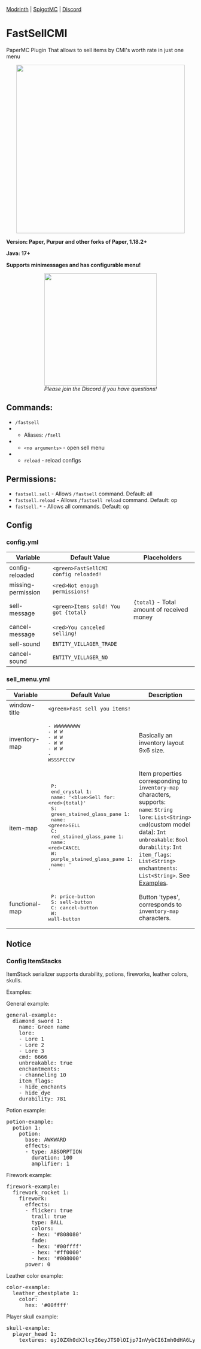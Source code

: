 [Modrinth](https://modrinth.com/plugin/fastsellcmi)
|
[SpigotMC](https://www.spigotmc.org/resources/fastsellcmi.108261/)
|
[Discord](https://discord.gg/nJr7vPjzNy)

# FastSellCMI
PaperMC Plugin That allows to sell items by CMI's worth rate in just one menu 
<p align="center">
    <img src="https://github.com/Anime-pdf/FastSellCMI/assets/55580385/2b8d47b1-4490-46d3-a200-b6de92775a7f" width="450">
</p>

**Version: Paper, Purpur and other forks of Paper, 1.18.2+**

**Java: 17+**

**Supports minimessages and has configurable menu!**

<p align="center">
    <a href="https://discord.gg/nJr7vPjzNy">
        <img src="https://i.imgur.com/JgDt1Fl.png" width="300">
    </a>
    <br/>
    <i>Please join the Discord if you have questions!</i>
</p>

## Commands:
* `/fastsell`
* * Aliases: `/fsell`
* * `<no arguments>` - open sell menu
* * `reload` - reload configs

## Permissions:
* `fastsell.sell` - Allows `/fastsell` command. Default: all
* `fastsell.reload` - Allows `/fastsell reload` command. Default: op
* `fastsell.*` - Allows all commands. Default: op

## Config

### config.yml

| Variable           | Default Value                         | Placeholders                             |
|--------------------|---------------------------------------|------------------------------------------|
| config-reloaded    | `<green>FastSellCMI config reloaded!` |                                          |
| missing-permission | `<red>Not enough permissions!`        |                                          |
| sell-message       | `<green>Items sold! You got {total}`  | `{total}` - Total amount of received money |
| cancel-message     | `<red>You canceled selling!`          |                                          |
| sell-sound         | `ENTITY_VILLAGER_TRADE`               |                                          |
| cancel-sound       | `ENTITY_VILLAGER_NO`                  |                                          |

### sell_menu.yml

| Variable       | Default Value                                                                                                                                                                                                                                                                                    | Description                                                                                                                                                                                                                                                                                                         |
|----------------|--------------------------------------------------------------------------------------------------------------------------------------------------------------------------------------------------------------------------------------------------------------------------------------------------|---------------------------------------------------------------------------------------------------------------------------------------------------------------------------------------------------------------------------------------------------------------------------------------------------------------------|
| window-title   | `<green>Fast sell you items!`                                                                                                                                                                                                                                                                    |                                                                                                                                                                                                                                                                                                                     |
| inventory-map  | <pre>- WWWWWWWWW<br>- W       W<br>- W       W<br>- W       W<br>- W       W<br>- WSSSPCCCW</pre>                                                                                                                                                                                                | Basically an inventory layout 9x6 size.                                                                                                                                                                                                                                                                             |
| item-map       | <pre>  P:<br>    end_crystal 1:<br>      name: '\<blue>Sell for: \<red>{total}'<br>  S:<br>    green_stained_glass_pane 1:<br>      name: \<green>SELL<br>  C:<br>    red_stained_glass_pane 1:<br>      name: \<red>CANCEL<br>  W:<br>    purple_stained_glass_pane 1:<br>      name: ' '</pre> | Item properties corresponding to `inventory-map` characters, supports: <br> `name`: `String` <br> `lore`: `List<String>` <br> `cmd`(custom model data): `Int` <br> `unbreakable`: `Bool` <br> `durability`: `Int` <br> `item_flags`: `List<String>` <br> `enchantments`: `List<String>`. See [Examples](#examples). |
| functional-map | <pre>  P: price-button<br>  S: sell-button<br>  C: cancel-button<br>  W: wall-button</pre>                                                                                                                                                                                                       | Button 'types', corresponds to `inventory-map` characters.                                                                                                                                                                                                                                                          |

## Notice
### Config ItemStacks
ItemStack serializer supports durability, potions, fireworks, leather colors, skulls.
<p id="examples">Examples:</p>

General example:
<pre>
general-example:
  diamond_sword 1:
    name: <green>Green name
    lore:
    - Lore 1
    - Lore 2
    - Lore 3
    cmd: 6666
    unbreakable: true
    enchantments:
    - channeling 10
    item_flags:
    - hide_enchants
    - hide_dye
    durability: 781
</pre>
Potion example:
<pre>
potion-example:
  potion 1:
    potion:
      base: AWKWARD
      effects:
      - type: ABSORPTION
        duration: 100
        amplifier: 1
</pre>
Firework example:
<pre>
firework-example:
  firework_rocket 1:
    firework:
      effects:
      - flicker: true
        trail: true
        type: BALL
        colors:
        - hex: '#808080'
        fade:
        - hex: '#00ffff'
        - hex: '#ff0000'
        - hex: '#008000'
      power: 0
</pre>
Leather color example:
<pre>
color-example:
  leather_chestplate 1:
    color:
      hex: '#00ffff'
</pre>
Player skull example:
<pre>
skull-example:
  player_head 1:
    textures: eyJ0ZXh0dXJlcyI6eyJTS0lOIjp7InVybCI6Imh0dHA6Ly90ZXh0dXJlcy5taW5lY3JhZnQubmV0L3RleHR1cmUvOTcxNzA1NzY4NDY4ZWViNjM2NmYyYWVhODQ3YjBjNzI2NGUwNWYyNWZlMGZiNGMxZTNlNjYzN2I5NTQ1MjY1YyJ9fX0=
</pre>
